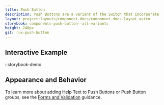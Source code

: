 ```yaml
---
title: Push Button
description: Push Buttons are a variant of the Switch that incorporate label and action into a single user interface element. Push Buttons may provide a useful interface element where screen real-estate is at a premium.
layout: project:layouts/component-docs/component-docs-layout.astro
storybook: components-push-button--all-variants
height: 240px
git: rux-push-button
---
```


## Interactive Example

::storybook-demo

<!-- Push Buttons are a variant of the Switch that incorporate label and action into a single user interface element. Push Buttons may provide a useful interface element where screen real-estate is at a premium. -->

## Appearance and Behavior

To learn more about adding Help Text to Push Buttons or Push Button groups, see the [Forms and Validation](/patterns/forms-and-validation) guidance.
